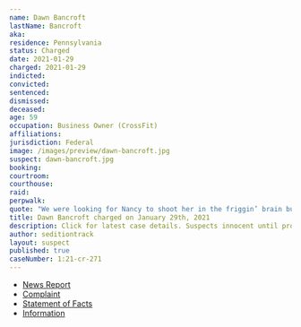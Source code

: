 ```yaml
---
name: Dawn Bancroft
lastName: Bancroft
aka:
residence: Pennsylvania
status: Charged
date: 2021-01-29
charged: 2021-01-29
indicted:
convicted: 
sentenced: 
dismissed: 
deceased:
age: 59
occupation: Business Owner (CrossFit)
affiliations:
jurisdiction: Federal
image: /images/preview/dawn-bancroft.jpg
suspect: dawn-bancroft.jpg
booking:
courtroom:
courthouse:
raid:
perpwalk:
quote: "We were looking for Nancy to shoot her in the friggin’ brain but we didn’t find her."
title: Dawn Bancroft charged on January 29th, 2021
description: Click for latest case details. Suspects innocent until proven guilty.
author: seditiontrack
layout: suspect
published: true
caseNumber: 1:21-cr-271
---
```

- [News Report](https://www.mcall.com/news/police/mc-nws-pennsylvania-women-charged-in-capitol-siege-20210130-zsgjdrfdibgpboyuatcphtlaxq-story.html)
- [Complaint](https://www.justice.gov/opa/page/file/1362581/download)
- [Statement of Facts](https://www.justice.gov/opa/page/file/1362581/download)
- [Information](https://www.justice.gov/usao-dc/case-multi-defendant/file/1383056/download)
